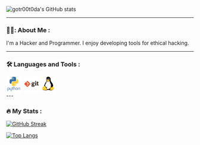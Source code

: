 ![gotr00t0da's GitHub stats](https://github-readme-stats.vercel.app/api?username=gotr00t0day&show_icons=true&theme=radical)

---

### 👨‍💻: About Me :

I'm a Hacker and Programmer. I enjoy developing tools for ethical hacking.

---

### :hammer_and_wrench: Languages and Tools :

<div>
  <img src="https://github.com/devicons/devicon/blob/master/icons/python/python-original-wordmark.svg" title="Python" alt="Python" width="40" height="40"/>&nbsp;
  <img src="https://github.com/devicons/devicon/blob/master/icons/git/git-original-wordmark.svg" title="Git" **alt="Git" width="40" height="40"/>
  <img src="https://github.com/devicons/devicon/blob/master/icons/linux/linux-original.svg" title="LINUX" **alt="Linux" width="40" height="40"/>
</div>
---

### :fire: My Stats :

[![GitHub Streak](https://streak-stats.demolab.com/?user=gotr00t0day)](https://git.io/streak-stats)

[![Top Langs](https://github-readme-stats.vercel.app/api/top-langs/?username=gotr00t0day)](https://github.com/anuraghazra/github-readme-stats)
